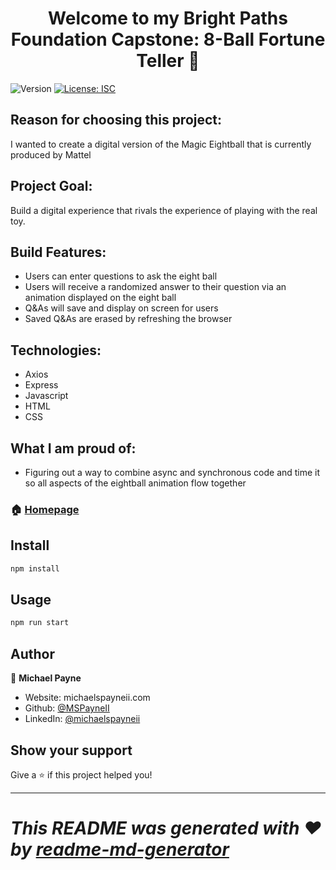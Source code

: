 
<h1 align="center">Welcome to my Bright Paths Foundation Capstone: 8-Ball Fortune Teller 👋</h1>
<p>
  <img alt="Version" src="https://img.shields.io/badge/version-1.0.0-blue.svg?cacheSeconds=2592000" />
  <a href="#" target="_blank">
    <img alt="License: ISC" src="https://img.shields.io/badge/License-ISC-yellow.svg" />
  </a>
</p>

## Reason for choosing this project: 
I wanted to create a digital version of the Magic Eightball that is currently produced by Mattel

## Project Goal: 
Build a digital experience that rivals the experience of playing with the real toy.

## Build Features:
- Users can enter questions to ask the eight ball
- Users will receive a randomized answer to their question via an animation displayed on the eight ball
- Q&As will save and display on screen for users
- Saved Q&As are erased by refreshing the browser


## Technologies:
- Axios
- Express
- Javascript
- HTML
- CSS

## What I am proud of:
- Figuring out a way to combine async and synchronous code and time it so all aspects of the eightball animation flow together

### 🏠 [Homepage](https://mpayne-foundation-capstone.herokuapp.com/)

## Install

```sh
npm install
```

## Usage

```sh
npm run start
```

## Author

👤 **Michael Payne**

- Website: michaelspayneii.com
- Github: [@MSPayneII](https://github.com/MSPayneII)
- LinkedIn: [@michaelspayneii](https://linkedin.com/in/michaelspayneii)

## Show your support

Give a ⭐️ if this project helped you!

---

_This README was generated with ❤️ by [readme-md-generator](https://github.com/kefranabg/readme-md-generator)_
=======

